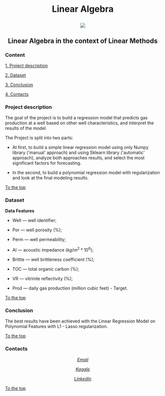 # <p align="center"> Linear Algebra 

<p align="center"><img src = https://as2.ftcdn.net/v2/jpg/01/77/07/15/1000_F_177071529_9JVEVZb2YZEhiPp8JHbj0QXL2wfwbUka.jpg></p>

## <p align="center"> Linear Algebra in the context of Linear Methods

### Content
[1. Project description](README.md#project-description)

[2. Dataset](README.md#dataset)

[3. Conclusion](README.md#conclusion)

[4. Contacts](README.md#contacts)

### Project description

The goal of the project is to build a regression model that predicts gas production at a well based on other well characteristics, and interpret the results of the model.

The Project is split into two parts:

- At first, to build a simple linear regression model using only Numpy library ('manual' approach) and using Sklearn library ('automatic' approach), analyze both approaches results, and select the most significant factors for forecasting.

- In the second, to build a polynomial regression model with regularization and look at the final modeling results.

[To the top](README.md#content)

### Dataset

**Data Features**

- Well — well identifier;

- Por — well porosity (%);

- Perm — well permeability;

- AI — acoustic impedance ($kg/m^2 * 10^6$);

- Brittle — well brittleness coefficient (%);

- TOC — total organic carbon (%);

- VR — vitrinite reflectivity (%);

- Prod — daily gas production (million cubic feet) - Target.

[To the top](README.md#content)

### Conclusion

The best results have been achieved with the Linear Regression Model on Polynomial Features with L1 - Lasso regularization.

[To the top](README.md#content)

### Contacts

*<p align="center">[Email](natalia_konovalova@icloud.com)</p>*

*<p align="center">[Kaggle](https://www.kaggle.com/nataliamantyk)</p>* 

*<p align="center">[LinkedIn](https://www.linkedin.com/in/natalia-ds-198612241)</p>*

[To the top](README.md#content)